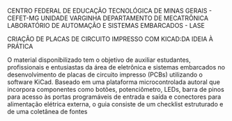 CENTRO FEDERAL DE EDUCAÇÃO TECNOLÓGICA DE MINAS GERAIS - CEFET-MG
UNIDADE VARGINHA
DEPARTAMENTO DE MECATRÔNICA
LABORATÓRIO DE AUTOMAÇÃO E SISTEMAS EMBARCADOS - LASE

CRIAÇÃO DE PLACAS DE CIRCUITO IMPRESSO COM KICAD:DA IDEIA À PRÁTICA

O material disponibilizado tem o objetivo de auxiliar estudantes, profissionais e entusiastas da área de eletrônica e sistemas embarcados no desenvolvimento de placas de circuito impresso (PCBs) utilizando o software KiCad. Baseado em uma plataforma microcontrolada autoral que incorpora componentes como botões, potenciômetro, LEDs, barra de pinos para acesso às portas programáveis de entrada e saída e conectores para alimentação elétrica externa, o guia consiste de um checklist estruturado e de uma coletânea de fontes 
 
